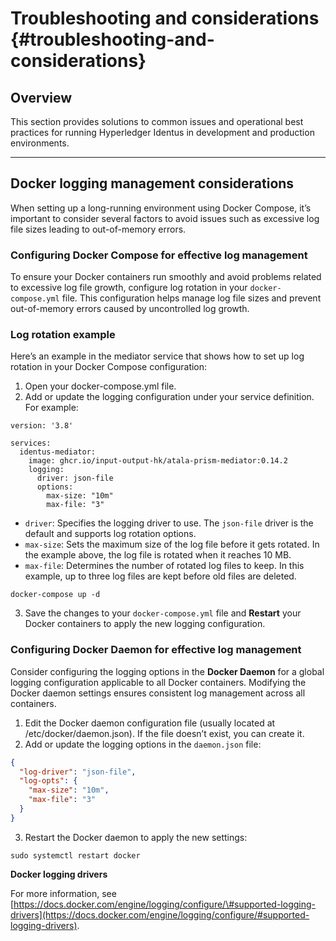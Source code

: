 # Troubleshooting and considerations {#troubleshooting-and-considerations}

## Overview

This section provides solutions to common issues and operational best practices for running Hyperledger Identus in development and production environments.

---

## Docker logging management considerations

When setting up a long-running environment using Docker Compose, it’s important to consider several factors to avoid issues such as excessive log file sizes leading to out-of-memory errors.

### Configuring Docker Compose for effective log management

To ensure your Docker containers run smoothly and avoid problems related to excessive log file growth, configure log rotation in your `docker-compose.yml` file. This configuration helps manage log file sizes and prevent out-of-memory errors caused by uncontrolled log growth.

### Log rotation example

Here’s an example in the mediator service that shows how to set up log rotation in your Docker Compose configuration:

1. Open your docker-compose.yml file.  
2. Add or update the logging configuration under your service definition. For example:

```
version: '3.8'

services:
  identus-mediator:
    image: ghcr.io/input-output-hk/atala-prism-mediator:0.14.2
    logging:
      driver: json-file
      options:
        max-size: "10m"
        max-file: "3"
```

- `driver`: Specifies the logging driver to use. The `json-file` driver is the default and supports log rotation options.
- `max-size`: Sets the maximum size of the log file before it gets rotated. In the example above, the log file is rotated when it reaches 10 MB.
- `max-file`: Determines the number of rotated log files to keep. In this example, up to three log files are kept before old files are deleted.

```shell
docker-compose up -d
```

3. Save the changes to your `docker-compose.yml` file and **Restart** your Docker containers to apply the new logging configuration.

### Configuring Docker Daemon for effective log management

Consider configuring the logging options in the **Docker Daemon** for a global logging configuration applicable to all Docker containers. Modifying the Docker daemon settings ensures consistent log management across all containers.

1. Edit the Docker daemon configuration file (usually located at /etc/docker/daemon.json). If the file doesn’t exist, you can create it.  
2. Add or update the logging options in the `daemon.json` file:

```json
{
  "log-driver": "json-file",
  "log-opts": {
    "max-size": "10m",
    "max-file": "3"
  }
}
```

3. Restart the Docker daemon to apply the new settings:

```shell
sudo systemctl restart docker
```

**Docker logging drivers**

For more information, see [https://docs.docker.com/engine/logging/configure/\#supported-logging-drivers](https://docs.docker.com/engine/logging/configure/#supported-logging-drivers).
